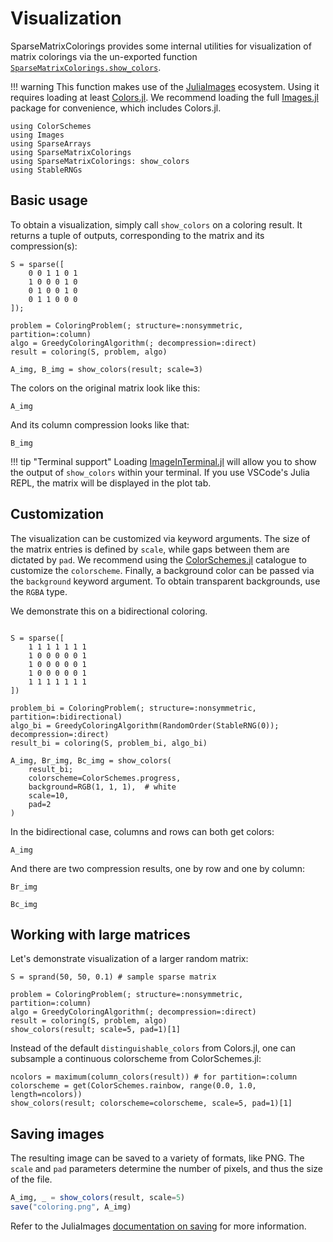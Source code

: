 # Visualization

SparseMatrixColorings provides some internal utilities for visualization of matrix colorings via the un-exported function [`SparseMatrixColorings.show_colors`](@ref).

!!! warning
    This function makes use of the [JuliaImages](https://juliaimages.org) ecosystem.
    Using it requires loading at least [Colors.jl](https://github.com/JuliaGraphics/Colors.jl).
    We recommend loading the full [Images.jl](https://github.com/JuliaImages/Images.jl) package for convenience, which includes Colors.jl.

```@example img
using ColorSchemes
using Images
using SparseArrays
using SparseMatrixColorings
using SparseMatrixColorings: show_colors
using StableRNGs
```

## Basic usage

To obtain a visualization, simply call `show_colors` on a coloring result. It returns a tuple of outputs, corresponding to the matrix and its compression(s):

```@example img
S = sparse([
    0 0 1 1 0 1
    1 0 0 0 1 0
    0 1 0 0 1 0
    0 1 1 0 0 0
]);

problem = ColoringProblem(; structure=:nonsymmetric, partition=:column)
algo = GreedyColoringAlgorithm(; decompression=:direct)
result = coloring(S, problem, algo)

A_img, B_img = show_colors(result; scale=3)
```

The colors on the original matrix look like this:

```@example img
A_img
```

And its column compression looks like that:

```@example img
B_img
```

!!! tip "Terminal support"
    Loading [ImageInTerminal.jl](https://github.com/JuliaImages/ImageInTerminal.jl) will allow you to show the output of `show_colors` within your terminal.
    If you use VSCode's Julia REPL, the matrix will be displayed in the plot tab.

## Customization

The visualization can be customized via keyword arguments.
The size of the matrix entries is defined by `scale`, while gaps between them are dictated by `pad`.
We recommend using the [ColorSchemes.jl](https://github.com/JuliaGraphics/ColorSchemes.jl) catalogue to customize the `colorscheme`.
Finally, a background color can be passed via the `background` keyword argument. To obtain transparent backgrounds, use the `RGBA` type.

We demonstrate this on a bidirectional coloring.

```@example img

S = sparse([
    1 1 1 1 1 1 1
    1 0 0 0 0 0 1
    1 0 0 0 0 0 1
    1 0 0 0 0 0 1
    1 1 1 1 1 1 1
])

problem_bi = ColoringProblem(; structure=:nonsymmetric, partition=:bidirectional)
algo_bi = GreedyColoringAlgorithm(RandomOrder(StableRNG(0)); decompression=:direct)
result_bi = coloring(S, problem_bi, algo_bi)

A_img, Br_img, Bc_img = show_colors(
    result_bi;
    colorscheme=ColorSchemes.progress,
    background=RGB(1, 1, 1),  # white
    scale=10,
    pad=2
)
```

In the bidirectional case, columns and rows can both get colors:

```@example img
A_img
```

And there are two compression results, one by row and one by column:

```@example img
Br_img
```

```@example img
Bc_img
```

## Working with large matrices

Let's demonstrate visualization of a larger random matrix:

```@example img
S = sprand(50, 50, 0.1) # sample sparse matrix

problem = ColoringProblem(; structure=:nonsymmetric, partition=:column)
algo = GreedyColoringAlgorithm(; decompression=:direct)
result = coloring(S, problem, algo)
show_colors(result; scale=5, pad=1)[1]
```

Instead of the default `distinguishable_colors` from Colors.jl, one can subsample a continuous colorscheme from ColorSchemes.jl:

```@example img
ncolors = maximum(column_colors(result)) # for partition=:column
colorscheme = get(ColorSchemes.rainbow, range(0.0, 1.0, length=ncolors))
show_colors(result; colorscheme=colorscheme, scale=5, pad=1)[1]
```

## Saving images

The resulting image can be saved to a variety of formats, like PNG.
The `scale` and `pad` parameters determine the number of pixels, and thus the size of the file.

```julia
A_img, _ = show_colors(result, scale=5)
save("coloring.png", A_img)
```

Refer to the JuliaImages [documentation on saving](https://juliaimages.org/stable/function_reference/#ref_io) for more information.
